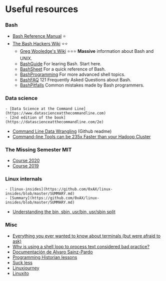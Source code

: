 # Useful resources

### Bash
- [Bash Reference Manual](https://www.gnu.org/software/bash/manual/bash.html) ⭐
- [The Bash Hackers Wiki](https://wiki.bash-hackers.org) ⭐⭐
	- [Greg Wooledge's Wiki](http://mywiki.wooledge.org/) ⭐⭐⭐ **Massive** information about Bash and UNIX.
	- [BashGuide](http://mywiki.wooledge.org/BashGuide) For learing Bash. Start here.
	- [BashSheet](http://mywiki.wooledge.org/BashSheet) For a quick reference of Bash.
	- [BashProgramming](http://mywiki.wooledge.org/BashProgramming) For more advanced shell topics.
	- [BashFAQ](http://mywiki.wooledge.org/BashFAQ) 121 Frequently Asked Questions about Bash.
	- [BashPitfalls](http://mywiki.wooledge.org/BashPitfalls) Common mistakes made by Bash programmers.

### Data science
	- [Data Science at the Command Line](https://www.datascienceatthecommandline.com)
	- [2nd edition of the book](https://datascienceatthecommandline.com/2e) 
- [Command Line Data Wrangling](https://github.com/rufuspollock/command-line-data-wrangling) (Github readme)
- [Command-line Tools can be 235x Faster than your Hadoop Cluster](https://adamdrake.com/command-line-tools-can-be-235x-faster-than-your-hadoop-cluster.html)

### The Missing Semester MIT
- [Course 2020](https://missing.csail.mit.edu/2020)
- [Course 2019](https://missing.csail.mit.edu/2019)

### Linux internals
	- [linux-insides](https://github.com/0xAX/linux-insides/blob/master/SUMMARY.md)
	- [Summary](https://github.com/0xAX/linux-insides/blob/master/SUMMARY.md)
- [Understanding the bin, sbin, usr/bin, usr/sbin split](http://lists.busybox.net/pipermail/busybox/2010-December/074114.html)

### Misc
- [Everything you ever wanted to know about terminals (but were afraid to ask)](http://xn--rpa.cc/irl/term.html)
- [Why is using a shell loop to process text considered bad practice?](https://unix.stackexchange.com/questions/169716/why-is-using-a-shell-loop-to-process-text-considered-bad-practice)
- [Documentación de Alvaro Sainz-Pardo](http://docs.alvarosainzpardo.com)
- [Programming Historian lessons](http://programminghistorian.org/en/lessons)
- [Suck less](https://suckless.org)
- [Linuxjourney](https://linuxjourney.com)
- [Linuxito](https://www.linuxito.com)
